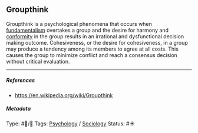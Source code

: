 ## Groupthink

Groupthink is a psychological phenomena that occurs when [fundamentalism](Fundamentalism.md) overtakes a group and the desire for harmony and [conformity](Conformity.md) in the group results in an irrational and dysfunctional decision making outcome. Cohesiveness, or the desire for cohesiveness, in a group may produce a tendency among its members to agree at all costs. This causes the group to minimize conflict and reach a consensus decision without critical evaluation.

---

##### References

* https://en.wikipedia.org/wiki/Groupthink

##### Metadata

Type: #🔵/🔵 
Tags: [Psychology](Psychology.md) / [Sociology](Sociology.md)
Status: #☀️ 

